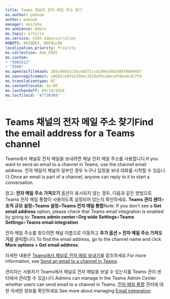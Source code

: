 ```yaml
---
title: Teams 채널의 전자 메일 주소 찾기
ms.author: pebaum
author: pebaum
manager: mnirkhe
ms.audience: Admin
ms.topic: article
ms.service: o365-administration
ROBOTS: NOINDEX, NOFOLLOW
localization_priority: Priority
ms.collection: Adm_O365
ms.custom:
- "9002512"
- "5580"
ms.openlocfilehash: 285c49b51c5bcddd71ccd199e16bb109f0809487
ms.sourcegitcommit: c6692ce0fa1358ec3529e59ca0ecdfdea4cdc759
ms.translationtype: HT
ms.contentlocale: ko-KR
ms.lasthandoff: 09/14/2020
ms.locfileid: "47730309"
---
```

# <a name="find-the-email-address-for-a-teams-channel"></a><span data-ttu-id="e17db-102">Teams 채널의 전자 메일 주소 찾기</span><span class="sxs-lookup"><span data-stu-id="e17db-102">Find the email address for a Teams channel</span></span>

<span data-ttu-id="e17db-103">Teams에서 채널로 전자 메일을 보내려면 채널 전자 메일 주소를 사용합니다.</span><span class="sxs-lookup"><span data-stu-id="e17db-103">If you want to send an email to a channel in Teams, use the channel email address.</span></span> <span data-ttu-id="e17db-104">전자 메일이 채널의 일부인 경우 누구나 답장을 보내 대화를 시작할 수 있습니다.</span><span class="sxs-lookup"><span data-stu-id="e17db-104">Once an email is part of a channel, anyone can reply to it to start a conversation.</span></span>

<span data-ttu-id="e17db-105">참고: **전자 메일 주소 가져오기** 옵션이 표시되지 않는 경우, 다음과 같은 방법으로 Teams 전자 메일 통합이 사용하도록 설정되어 있는지 확인하세요. **Teams 관리 센터**>**조직 규모 설정**>**Teams 설정**>**Teams 전자 메일 통합**</span><span class="sxs-lookup"><span data-stu-id="e17db-105">Note: If you don't see a **Get email address** option, please check that Teams email integration is enabled by going to: **Teams admin center**>**Org wide Settings**>**Teams Settings**>**Teams email integration**</span></span>

<span data-ttu-id="e17db-106">전자 메일 주소를 찾으려면 채널 이름으로 이동하고 **추가 옵션 > 전자 메일 주소 가져오기**를 클릭합니다.</span><span class="sxs-lookup"><span data-stu-id="e17db-106">To find the email address, go to the channel name and click **More options > Get email address**.</span></span>

<span data-ttu-id="e17db-107">자세한 내용은 [Teams에서 채널로 전자 메일 보내기](https://support.office.com/article/send-an-email-to-a-channel-in-teams-d91db004-d9d7-4a47-82e6-fb1b16dfd51e)를 참조하세요.</span><span class="sxs-lookup"><span data-stu-id="e17db-107">For more information, see [Send an email to a channel in Teams](https://support.office.com/article/send-an-email-to-a-channel-in-teams-d91db004-d9d7-4a47-82e6-fb1b16dfd51e).</span></span>

<span data-ttu-id="e17db-108">관리자는 사용자가 Teams에서 채널로 전자 메일을 보낼 수 있는지를 Teams 관리 센터에서 관리할 수 있습니다.</span><span class="sxs-lookup"><span data-stu-id="e17db-108">Admins can manage in the Teams Admin Center whether users can send email to a channel in Teams.</span></span> <span data-ttu-id="e17db-109">[전자 메일 통합](https://docs.microsoft.com/microsoftteams/enable-features-office-365#email-integration) 관리에 대한 자세한 정보를 확인하세요.</span><span class="sxs-lookup"><span data-stu-id="e17db-109">See more about managing [Email integration](https://docs.microsoft.com/microsoftteams/enable-features-office-365#email-integration).</span></span>
